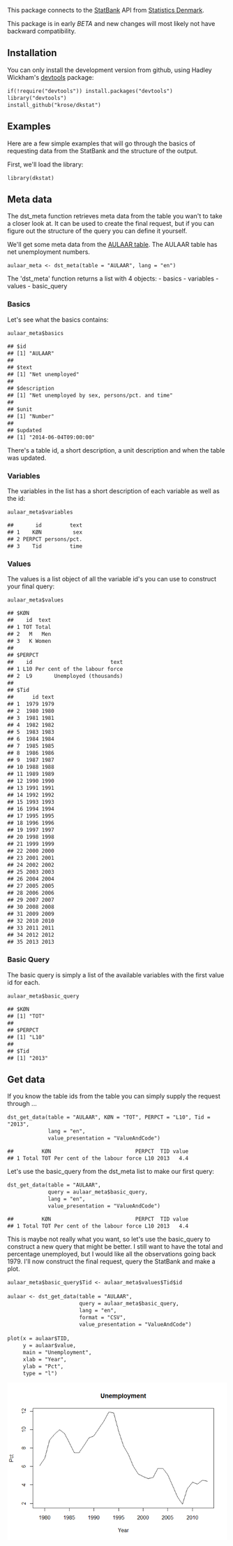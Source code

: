 This package connects to the [StatBank](http://www.statistikbanken.dk/statbank5a/) API from [Statistics Denmark](http://www.dst.dk).

This package is in early *BETA* and new changes will most likely not have backward compatibility.

Installation
------------

You can only install the development version from github, using Hadley Wickham's [devtools](http://cran.r-project.org/web/packages/devtools/index.html) package:

    if(!require("devtools")) install.packages("devtools")
    library("devtools")
    install_github("krose/dkstat")

Examples
--------

Here are a few simple examples that will go through the basics of requesting data from the StatBank and the structure of the output.

First, we'll load the library:

``` {.r}
library(dkstat)
```

Meta data
---------

The dst\_meta function retrieves meta data from the table you wan't to take a closer look at. It can be used to create the final request, but if you can figure out the structure of the query you can define it yourself.

We'll get some meta data from the [AULAAR table](http://www.statistikbanken.dk/AULAAR). The AULAAR table has net unemployment numbers.

``` {.r}
aulaar_meta <- dst_meta(table = "AULAAR", lang = "en")
```

The 'dst\_meta' function returns a list with 4 objects: - basics - variables - values - basic\_query

### Basics

Let's see what the basics contains:

``` {.r}
aulaar_meta$basics
```

    ## $id
    ## [1] "AULAAR"
    ## 
    ## $text
    ## [1] "Net unemployed"
    ## 
    ## $description
    ## [1] "Net unemployed by sex, persons/pct. and time"
    ## 
    ## $unit
    ## [1] "Number"
    ## 
    ## $updated
    ## [1] "2014-06-04T09:00:00"

There's a table id, a short description, a unit description and when the table was updated.

### Variables

The variables in the list has a short description of each variable as well as the id:

``` {.r}
aulaar_meta$variables
```

    ##       id         text
    ## 1    KØN          sex
    ## 2 PERPCT persons/pct.
    ## 3    Tid         time

### Values

The values is a list object of all the variable id's you can use to construct your final query:

``` {.r}
aulaar_meta$values
```

    ## $KØN
    ##    id  text
    ## 1 TOT Total
    ## 2   M   Men
    ## 3   K Women
    ## 
    ## $PERPCT
    ##    id                         text
    ## 1 L10 Per cent of the labour force
    ## 2  L9       Unemployed (thousands)
    ## 
    ## $Tid
    ##      id text
    ## 1  1979 1979
    ## 2  1980 1980
    ## 3  1981 1981
    ## 4  1982 1982
    ## 5  1983 1983
    ## 6  1984 1984
    ## 7  1985 1985
    ## 8  1986 1986
    ## 9  1987 1987
    ## 10 1988 1988
    ## 11 1989 1989
    ## 12 1990 1990
    ## 13 1991 1991
    ## 14 1992 1992
    ## 15 1993 1993
    ## 16 1994 1994
    ## 17 1995 1995
    ## 18 1996 1996
    ## 19 1997 1997
    ## 20 1998 1998
    ## 21 1999 1999
    ## 22 2000 2000
    ## 23 2001 2001
    ## 24 2002 2002
    ## 25 2003 2003
    ## 26 2004 2004
    ## 27 2005 2005
    ## 28 2006 2006
    ## 29 2007 2007
    ## 30 2008 2008
    ## 31 2009 2009
    ## 32 2010 2010
    ## 33 2011 2011
    ## 34 2012 2012
    ## 35 2013 2013

### Basic Query

The basic query is simply a list of the available variables with the first value id for each.

``` {.r}
aulaar_meta$basic_query
```

    ## $KØN
    ## [1] "TOT"
    ## 
    ## $PERPCT
    ## [1] "L10"
    ## 
    ## $Tid
    ## [1] "2013"

Get data
--------

If you know the table ids from the table you can simply supply the request through ...

``` {.r}
dst_get_data(table = "AULAAR", KØN = "TOT", PERPCT = "L10", Tid = "2013",
             lang = "en", 
             value_presentation = "ValueAndCode")
```

    ##         KØN                           PERPCT  TID value
    ## 1 Total TOT Per cent of the labour force L10 2013   4.4

Let's use the basic\_query from the dst\_meta list to make our first query:

``` {.r}
dst_get_data(table = "AULAAR", 
             query = aulaar_meta$basic_query,
             lang = "en", 
             value_presentation = "ValueAndCode")
```

    ##         KØN                           PERPCT  TID value
    ## 1 Total TOT Per cent of the labour force L10 2013   4.4

This is maybe not really what you want, so let's use the basic\_query to construct a new query that might be better. I still want to have the total and percentage unemployed, but I would like all the observations going back 1979. I'll now construct the final request, query the StatBank and make a plot.

``` {.r}
aulaar_meta$basic_query$Tid <- aulaar_meta$values$Tid$id

aulaar <- dst_get_data(table = "AULAAR", 
                       query = aulaar_meta$basic_query, 
                       lang = "en", 
                       format = "CSV",
                       value_presentation = "ValueAndCode")

plot(x = aulaar$TID, 
     y = aulaar$value, 
     main = "Unemployment", 
     xlab = "Year", 
     ylab = "Pct", 
     type = "l")
```

![plot of chunk unnamed-chunk-9](./README_files/figure-markdown_github/unnamed-chunk-9.png)
